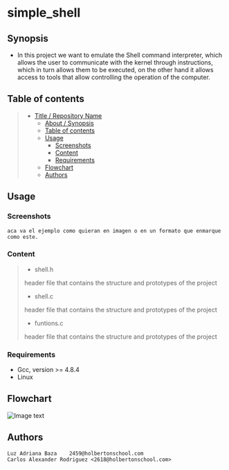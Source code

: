 # simple_shell

## Synopsis

* In this project we want to emulate the Shell command interpreter, which allows the user to communicate with the kernel through instructions, which in turn allows them to be executed, on the other hand it allows access to tools that allow controlling the operation of the computer.

## Table of contents

> * [Title / Repository Name](#title--repository-name)
>   * [About / Synopsis](#about--synopsis)
>   * [Table of contents](#table-of-contents)
>   * [Usage](#usage)
>     * [Screenshots](#screenshots)
>     * [Content](#content)
>     * [Requirements](#requirements)
>   * [Flowchart](#Flowchart)
>   * [Authors](#Authors)



## Usage

### Screenshots
```
aca va el ejemplo como quieran en imagen o en un formato que enmarque como este.
```
### Content

>   * shell.h
>
>header file that contains the structure and prototypes of the project
>   * shell.c
>
>header file that contains the structure and prototypes of the project
>   * funtions.c
>
>header file that contains the structure and prototypes of the project


### Requirements

* Gcc, version >= 4.8.4
* Linux

## Flowchart

![Image text]()

## Authors

    Luz Adriana Baza    2459@holbertonschool.com
	Carlos Alexander Rodriguez <2618@holbertonschool.com>